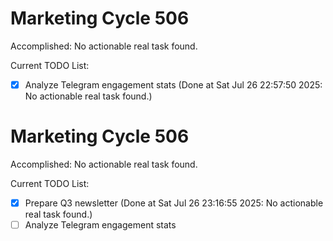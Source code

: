 # Marketing Cycle 506

Accomplished: No actionable real task found.

Current TODO List:

- [x] Analyze Telegram engagement stats  (Done at Sat Jul 26 22:57:50 2025: No actionable real task found.)

# Marketing Cycle 506

Accomplished: No actionable real task found.

Current TODO List:

- [x] Prepare Q3 newsletter  (Done at Sat Jul 26 23:16:55 2025: No actionable real task found.)
- [ ] Analyze Telegram engagement stats